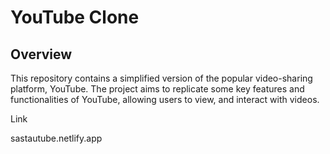 # YouTube Clone
## Overview
<p>This repository contains a simplified version of the popular video-sharing platform, YouTube. The project aims to replicate some key features and functionalities of YouTube, allowing users to view, and interact with videos.</p>
<p>Link</p>
<a>sastautube.netlify.app</a>
